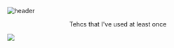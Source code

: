 ![header](https://capsule-render.vercel.app/api?type=waving&color=auto&height=300&section=header&text=itsjh's%20Tech&fontSize=90)
<p align = 'center'> Tehcs that I've used at least once </p>
<img src="https://img.shields.io/badge/Python-3766AB?style=flat-square&logo=Python&logoColor=white"/></a>&nbsp 
